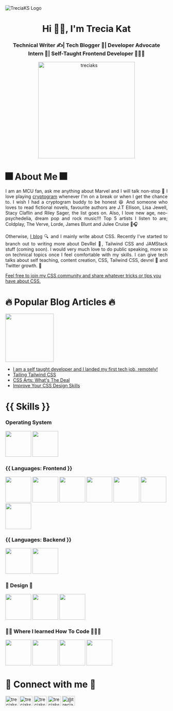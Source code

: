 <img src="https://user-images.githubusercontent.com/82657928/184918827-87072f03-6e9b-4c43-9a58-acd57a5082f6.png" alt="TreciaKS Logo" />
<h1 align="center">Hi 👋🐶, I'm Trecia Kat</h1>
<h3 align="center">Technical Writer ✍️| Tech Blogger 📝| Developer Advocate Intern 🥑| Self-Taught Frontend Developer 👩🏾‍🎓</h3>

<p align="center"> <a href="https://twitter.com/treciaks" target="blank"><img src="https://img.shields.io/twitter/follow/treciaks?logo=twitter&style=for-the-badge" alt="treciaks" width="300px"/></a> </p>

<h1>🎆 About Me 🎆</h1>
<p align='justify'>I am an MCU fan, ask me anything about Marvel and I will talk non-stop 🐜 I love playing <a href="https://api.razzlepuzzles.com/cryptogram" target="blank">cryptogram</a> whenever I'm on a break or when I get the chance to. I wish I had a cryptogram buddy to be honest 😆 And someone who loves to read fictional novels, favourite authors are J.T Ellison, Lisa Jewell, Stacy Claflin and Riley Sager, the list goes on. Also, I love new age, neo-psychedelia, dream pop and rock music!!! Top 5 artists I listen to are; Coldplay, The Verve, Lorde, James Blunt and Julee Cruise 🎸🎧 </p>

<p align="justify">Otherwise, <a href="https://treciaks.hashnode.dev" target="_blank">I blog</a>  🔍 and I mainly write about CSS. Recently I've started to branch out to writing more about DevRel 🥑, Tailwind CSS and JAMStack stuff (coming soon). I would very much love to do public speaking, more so on technical topics once I feel comfortable with my skills. I can give tech talks about self teaching, content creation, CSS, Tailwind CSS, devrel 🥑 and Twitter growth. 🌱</p>

[Feel free to join my CSS community and share whatever tricks or tips you have about CSS.](https://discord.com/invite/PNpKMbZeqN)

<h1>🔥 Popular Blog Articles 🔥</h1>
<img src="https://img.shields.io/badge/Hashnode-2962FF?style=for-the-badge&logo=hashnode&logoColor=white"  width="150px" />
<ul>
  <li><a href="https://treciaks.hashnode.dev/i-am-a-self-taught-developer-and-i-landed-my-first-tech-job-remotely" target="blank">I am a self taught developer and I landed my first tech job, remotely!</a></li>
  <li><a href="https://treciaks.hashnode.dev/tailing-tailwind-css" target="blank">Tailing Tailwind CSS</a></li>
  <li><a href="https://treciaks.hashnode.dev/css-arts-whats-the-deal" target="blank">CSS Arts: What's The Deal</a></li>
  <li><a href="https://treciaks.hashnode.dev/improve-your-css-design-skills" target="blank">Improve Your CSS Design Skills</a></li>
</ul>

<h1 align="left"> {{ Skills }}</h1>
<h3>Operating System</h3>
<p align="left">
<img src="https://img.shields.io/badge/mac%20os-000000?style=for-the-badge&logo=apple&logoColor=white" width="80px" />
<img src="https://img.shields.io/badge/Windows-0078D6?style=for-the-badge&logo=windows&logoColor=white" width="80px" />
</p>

<h3>{{ Languages: Frontend }}</h3>
<p align="left">
<img src="https://img.shields.io/badge/HTML-239120?style=for-the-badge&logo=html5&logoColor=white" width="80px" />
<img src="https://img.shields.io/badge/CSS-239120?&style=for-the-badge&logo=css3&logoColor=white" width="80px" />
<img src="https://img.shields.io/badge/Tailwind_CSS-38B2AC?style=for-the-badge&logo=tailwind-css&logoColor=white" width="80px" />
<img src="https://img.shields.io/badge/React-20232A?style=for-the-badge&logo=react&logoColor=61DAFB" width="80px" />
<img src="https://img.shields.io/badge/JavaScript-F7DF1E?style=for-the-badge&logo=javascript&logoColor=black" width="80px" />
<img src="https://img.shields.io/badge/Markdown-000000?style=for-the-badge&logo=markdown&logoColor=white" width="80px" />
<img src="https://img.shields.io/badge/TypeScript-007ACC?style=for-the-badge&logo=typescript&logoColor=white" width="80px" />
</p>

<h3>{{ Languages: Backend }}</h3>
<p align="left">
<img src="https://img.shields.io/badge/Node.js-43853D?style=for-the-badge&logo=node.js&logoColor=white" width="80px" />
<img src="https://img.shields.io/badge/Express.js-404D59?style=for-the-badge" width="80px" />
</p>

<h3>🎨 Design 🎨</h3>
<p align="left">
<img src="https://img.shields.io/badge/Figma-F24E1E?style=for-the-badge&logo=figma&logoColor=white" width="80px" />
<img src="https://img.shields.io/badge/Canva-%2300C4CC.svg?&style=for-the-badge&logo=Canva&logoColor=white" width="80px" />
<img src="https://img.shields.io/badge/Adobe%20XD-470137?style=for-the-badge&logo=Adobe%20XD&logoColor=#FF61F6" width="80px" />
</p>

<h3>👩‍🏫 Where I learned How To Code 👩🏾‍🎓</h3>
<p align="left">
<img src="https://img.shields.io/badge/freecodecamp-27273D?style=for-the-badge&logo=freecodecamp&logoColor=white" width="80px" />
<img src="https://img.shields.io/badge/Codecademy-FFF0E5?style=for-the-badge&logo=codecademy&logoColor=303347" width="80px" />
<img src="https://img.shields.io/badge/scrimba-2B283A?style=for-the-badge&logo=scrimba&logoColor=white" width="80px" />
<img src="https://img.shields.io/badge/Udemy-EC5252?style=for-the-badge&logo=Udemy&logoColor=white" width="80px" />
</p>


<h1 align="left">🥳 Connect with me 🥳</h1>
<p align="left">
<a href="https://codepen.io/treciaks" target="blank"><img align="center" src="https://raw.githubusercontent.com/rahuldkjain/github-profile-readme-generator/master/src/images/icons/Social/codepen.svg" alt="treciaks" height="30" width="40" /></a>
<a href="https://dev.to/treciaks" target="blank"><img align="center" src="https://raw.githubusercontent.com/rahuldkjain/github-profile-readme-generator/master/src/images/icons/Social/devto.svg" alt="treciaks" height="30" width="40" /></a>
<a href="https://twitter.com/treciaks" target="blank"><img align="center" src="https://raw.githubusercontent.com/rahuldkjain/github-profile-readme-generator/master/src/images/icons/Social/twitter.svg" alt="treciaks" height="30" width="40" /></a>
<a href="https://linkedin.com/in/treciaks" target="blank"><img align="center" src="https://raw.githubusercontent.com/rahuldkjain/github-profile-readme-generator/master/src/images/icons/Social/linked-in-alt.svg" alt="treciaks" height="30" width="40" /></a>
<a href="https://hashnode.com/@treciaks" target="blank"><img align="center" src="https://raw.githubusercontent.com/rahuldkjain/github-profile-readme-generator/master/src/images/icons/Social/hashnode.svg" alt="@treciaks" height="30" width="40" /></a>
</p>

